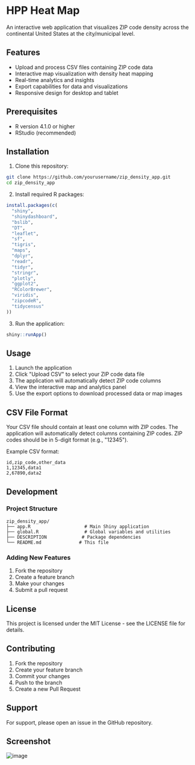 # HPP Heat Map

An interactive web application that visualizes ZIP code density across the continental United States at the city/municipal level.

## Features

- Upload and process CSV files containing ZIP code data
- Interactive map visualization with density heat mapping
- Real-time analytics and insights
- Export capabilities for data and visualizations
- Responsive design for desktop and tablet

## Prerequisites

- R version 4.1.0 or higher
- RStudio (recommended)

## Installation

1. Clone this repository:
```bash
git clone https://github.com/yourusername/zip_density_app.git
cd zip_density_app
```

2. Install required R packages:
```R
install.packages(c(
  "shiny",
  "shinydashboard",
  "bslib",
  "DT",
  "leaflet",
  "sf",
  "tigris",
  "maps",
  "dplyr",
  "readr",
  "tidyr",
  "stringr",
  "plotly",
  "ggplot2",
  "RColorBrewer",
  "viridis",
  "zipcodeR",
  "tidycensus"
))
```

3. Run the application:
```R
shiny::runApp()
```

## Usage

1. Launch the application
2. Click "Upload CSV" to select your ZIP code data file
3. The application will automatically detect ZIP code columns
4. View the interactive map and analytics panel
5. Use the export options to download processed data or map images

## CSV File Format

Your CSV file should contain at least one column with ZIP codes. The application will automatically detect columns containing ZIP codes. ZIP codes should be in 5-digit format (e.g., "12345").

Example CSV format:
```csv
id,zip_code,other_data
1,12345,data1
2,67890,data2
```

## Development

### Project Structure

```
zip_density_app/
├── app.R                    # Main Shiny application
├── global.R                 # Global variables and utilities
├── DESCRIPTION             # Package dependencies
└── README.md              # This file
```

### Adding New Features

1. Fork the repository
2. Create a feature branch
3. Make your changes
4. Submit a pull request

## License

This project is licensed under the MIT License - see the LICENSE file for details.

## Contributing

1. Fork the repository
2. Create your feature branch
3. Commit your changes
4. Push to the branch
5. Create a new Pull Request

## Support

For support, please open an issue in the GitHub repository. 

## Screenshot
![image](https://github.com/user-attachments/assets/7fcc2526-0c52-4977-8fc9-faecf798c9c9)
